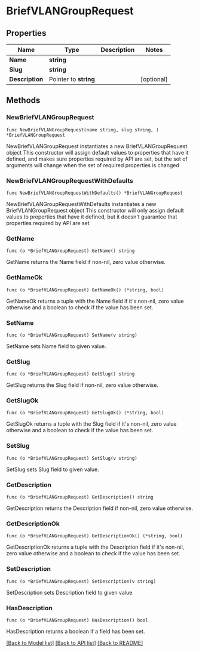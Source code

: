 # BriefVLANGroupRequest

## Properties

Name | Type | Description | Notes
------------ | ------------- | ------------- | -------------
**Name** | **string** |  | 
**Slug** | **string** |  | 
**Description** | Pointer to **string** |  | [optional] 

## Methods

### NewBriefVLANGroupRequest

`func NewBriefVLANGroupRequest(name string, slug string, ) *BriefVLANGroupRequest`

NewBriefVLANGroupRequest instantiates a new BriefVLANGroupRequest object
This constructor will assign default values to properties that have it defined,
and makes sure properties required by API are set, but the set of arguments
will change when the set of required properties is changed

### NewBriefVLANGroupRequestWithDefaults

`func NewBriefVLANGroupRequestWithDefaults() *BriefVLANGroupRequest`

NewBriefVLANGroupRequestWithDefaults instantiates a new BriefVLANGroupRequest object
This constructor will only assign default values to properties that have it defined,
but it doesn't guarantee that properties required by API are set

### GetName

`func (o *BriefVLANGroupRequest) GetName() string`

GetName returns the Name field if non-nil, zero value otherwise.

### GetNameOk

`func (o *BriefVLANGroupRequest) GetNameOk() (*string, bool)`

GetNameOk returns a tuple with the Name field if it's non-nil, zero value otherwise
and a boolean to check if the value has been set.

### SetName

`func (o *BriefVLANGroupRequest) SetName(v string)`

SetName sets Name field to given value.


### GetSlug

`func (o *BriefVLANGroupRequest) GetSlug() string`

GetSlug returns the Slug field if non-nil, zero value otherwise.

### GetSlugOk

`func (o *BriefVLANGroupRequest) GetSlugOk() (*string, bool)`

GetSlugOk returns a tuple with the Slug field if it's non-nil, zero value otherwise
and a boolean to check if the value has been set.

### SetSlug

`func (o *BriefVLANGroupRequest) SetSlug(v string)`

SetSlug sets Slug field to given value.


### GetDescription

`func (o *BriefVLANGroupRequest) GetDescription() string`

GetDescription returns the Description field if non-nil, zero value otherwise.

### GetDescriptionOk

`func (o *BriefVLANGroupRequest) GetDescriptionOk() (*string, bool)`

GetDescriptionOk returns a tuple with the Description field if it's non-nil, zero value otherwise
and a boolean to check if the value has been set.

### SetDescription

`func (o *BriefVLANGroupRequest) SetDescription(v string)`

SetDescription sets Description field to given value.

### HasDescription

`func (o *BriefVLANGroupRequest) HasDescription() bool`

HasDescription returns a boolean if a field has been set.


[[Back to Model list]](../README.md#documentation-for-models) [[Back to API list]](../README.md#documentation-for-api-endpoints) [[Back to README]](../README.md)



